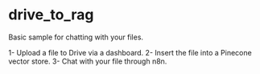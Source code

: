 # drive_to_rag
Basic sample for chatting with your files.

1- Upload a file to Drive via a dashboard.
2- Insert the file into a Pinecone vector store.
3- Chat with your file through n8n.

